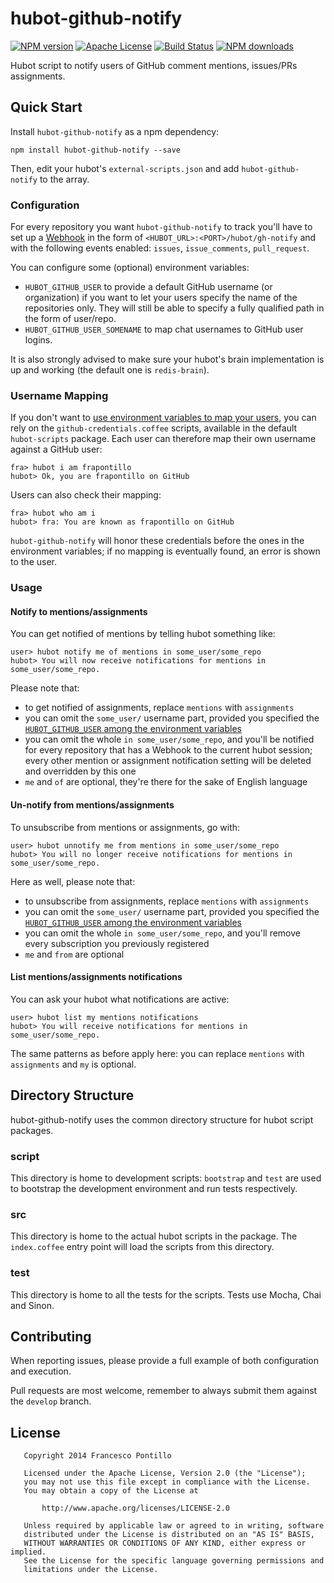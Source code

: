 hubot-github-notify 
===================

[![NPM version][npm-version-image]][npm-url]
[![Apache License][license-image]][license-url]
[![Build Status][travis-image]][travis-url]
[![NPM downloads][npm-downloads-image]][npm-url]

Hubot script to notify users of GitHub comment mentions, issues/PRs assignments.

## Quick Start

Install `hubot-github-notify` as a npm dependency:

```shell
npm install hubot-github-notify --save
```

Then, edit your hubot's `external-scripts.json` and add `hubot-github-notify` to the array.

### Configuration

For every repository you want `hubot-github-notify` to track you'll have to set up a [Webhook](https://developer.github.com/webhooks/creating/)
in the form of `<HUBOT_URL>:<PORT>/hubot/gh-notify` and with the following events enabled: `issues`, `issue_comments`, 
`pull_request`.

You can configure some (optional) environment variables:

- `HUBOT_GITHUB_USER` to provide a default GitHub username (or organization) if you want to let your users specify 
the name of the repositories only. They will still be able to specify a fully qualified path in the form of user/repo.
- `HUBOT_GITHUB_USER_SOMENAME` to map chat usernames to GitHub user logins.

It is also strongly advised to make sure your hubot's brain implementation is up and working (the default one is 
`redis-brain`).

### Username Mapping

If you don't want to [use environment variables to map your users](#configuration), you can rely on the 
`github-credentials.coffee` scripts, available in the default `hubot-scripts` package. Each user can therefore map 
their own username against a GitHub user:

```
fra> hubot i am frapontillo
hubot> Ok, you are frapontillo on GitHub
```

Users can also check their mapping:

```
fra> hubot who am i
hubot> fra: You are known as frapontillo on GitHub
```

`hubot-github-notify` will honor these credentials before the ones in the environment variables; if no mapping is 
eventually found, an error is shown to the user.

### Usage

#### Notify to mentions/assignments

You can get notified of mentions by telling hubot something like:

```
user> hubot notify me of mentions in some_user/some_repo
hubot> You will now receive notifications for mentions in some_user/some_repo.
```

Please note that:

- to get notified of assignments, replace `mentions` with `assignments`
- you can omit the `some_user/` username part, provided you specified the [`HUBOT_GITHUB_USER` among the environment
variables](#configuration)
- you can omit the whole `in some_user/some_repo`, and you'll be notified for every repository that has a Webhook to the
current hubot session; every other mention or assignment notification setting will be deleted and overridden by this one
- `me` and `of` are optional, they're there for the sake of English language

#### Un-notify from mentions/assignments

To unsubscribe from mentions or assignments, go with:

```
user> hubot unnotify me from mentions in some_user/some_repo
hubot> You will no longer receive notifications for mentions in some_user/some_repo.
```

Here as well, please note that:
              
- to unsubscribe from assignments, replace `mentions` with `assignments`
- you can omit the `some_user/` username part, provided you specified the [`HUBOT_GITHUB_USER` among the environment
variables](#configuration)
- you can omit the whole `in some_user/some_repo`, and you'll remove every subscription you previously registered
- `me` and `from` are optional

#### List mentions/assignments notifications

You can ask your hubot what notifications are active:

```
user> hubot list my mentions notifications
hubot> You will receive notifications for mentions in some_user/some_repo.
```

The same patterns as before apply here: you can replace `mentions` with `assignments` and `my` is optional.

## Directory Structure

hubot-github-notify uses the common directory structure for hubot script packages.

### script

This directory is home to development scripts: `bootstrap` and `test` are used to bootstrap the development environment 
and run tests respectively.

### src

This directory is home to the actual hubot scripts in the package. The `index.coffee` entry point will load the scripts 
from this directory.

### test

This directory is home to all the tests for the scripts. Tests use Mocha, Chai and Sinon.

## Contributing

When reporting issues, please provide a full example of both configuration and execution.

Pull requests are most welcome, remember to always submit them against the `develop` branch.

## License

```
   Copyright 2014 Francesco Pontillo

   Licensed under the Apache License, Version 2.0 (the "License");
   you may not use this file except in compliance with the License.
   You may obtain a copy of the License at

       http://www.apache.org/licenses/LICENSE-2.0

   Unless required by applicable law or agreed to in writing, software
   distributed under the License is distributed on an "AS IS" BASIS,
   WITHOUT WARRANTIES OR CONDITIONS OF ANY KIND, either express or implied.
   See the License for the specific language governing permissions and
   limitations under the License.
```

[license-image]: http://img.shields.io/badge/license-Apache_2.0-blue.svg?style=flat
[license-url]: LICENSE

[npm-url]: https://npmjs.org/package/hubot-github-notify
[npm-version-image]: http://img.shields.io/npm/v/hubot-github-notify.svg?style=flat
[npm-downloads-image]: http://img.shields.io/npm/dm/hubot-github-notify.svg?style=flat

[travis-url]: https://travis-ci.org/frapontillo/hubot-github-notify
[travis-image]: http://img.shields.io/travis/frapontillo/hubot-github-notify/master.svg?style=flat